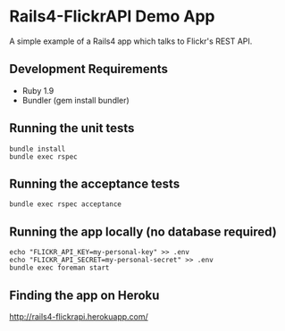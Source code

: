 # Rails4-FlickrAPI Demo App
A simple example of a Rails4 app which talks to Flickr's REST API.

## Development Requirements
* Ruby 1.9
* Bundler (gem install bundler)

## Running the unit tests 
```
bundle install
bundle exec rspec
```

## Running the acceptance tests
```
bundle exec rspec acceptance
```

## Running the app locally (no database required)
```
echo "FLICKR_API_KEY=my-personal-key" >> .env
echo "FLICKR_API_SECRET=my-personal-secret" >> .env
bundle exec foreman start
```

## Finding the app on Heroku
http://rails4-flickrapi.herokuapp.com/